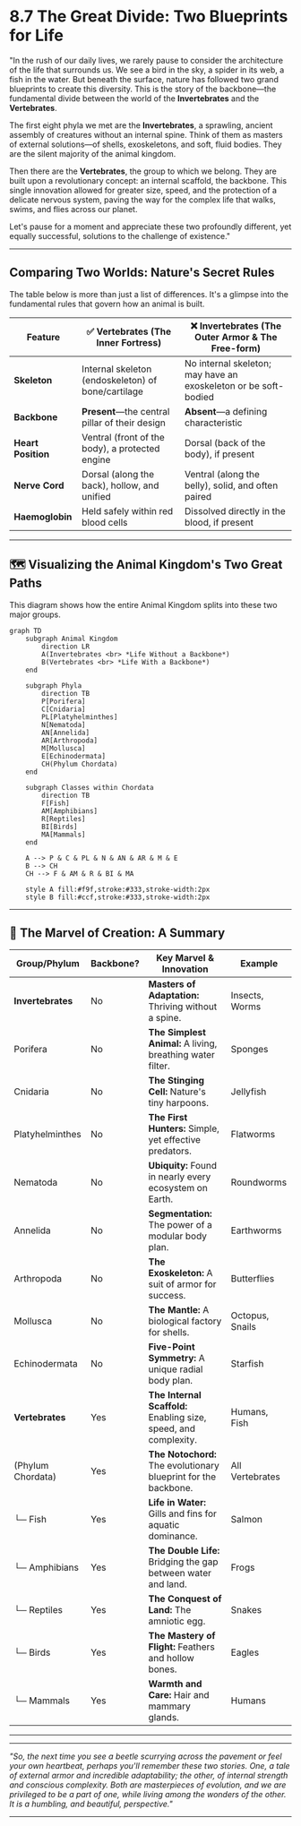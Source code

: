 # 8.7 The Great Divide: Two Blueprints for Life

"In the rush of our daily lives, we rarely pause to consider the architecture of the life that surrounds us. We see a bird in the sky, a spider in its web, a fish in the water. But beneath the surface, nature has followed two grand blueprints to create this diversity. This is the story of the backbone—the fundamental divide between the world of the **Invertebrates** and the **Vertebrates**.

The first eight phyla we met are the **Invertebrates**, a sprawling, ancient assembly of creatures without an internal spine. Think of them as masters of external solutions—of shells, exoskeletons, and soft, fluid bodies. They are the silent majority of the animal kingdom.

Then there are the **Vertebrates**, the group to which we belong. They are built upon a revolutionary concept: an internal scaffold, the backbone. This single innovation allowed for greater size, speed, and the protection of a delicate nervous system, paving the way for the complex life that walks, swims, and flies across our planet.

Let's pause for a moment and appreciate these two profoundly different, yet equally successful, solutions to the challenge of existence."

---

## Comparing Two Worlds: Nature's Secret Rules

The table below is more than just a list of differences. It's a glimpse into the fundamental rules that govern how an animal is built.

| Feature                | ✅ **Vertebrates** (The Inner Fortress)                 | ❌ **Invertebrates** (The Outer Armor & The Free-form) |
| ---------------------- | ----------------------------------------------------- | --------------------------------------------------------- |
| **Skeleton**           | Internal skeleton (endoskeleton) of bone/cartilage    | No internal skeleton; may have an exoskeleton or be soft-bodied |
| **Backbone**           | **Present**—the central pillar of their design        | **Absent**—a defining characteristic                      |
| **Heart Position**     | Ventral (front of the body), a protected engine       | Dorsal (back of the body), if present                     |
| **Nerve Cord**         | Dorsal (along the back), hollow, and unified          | Ventral (along the belly), solid, and often paired        |
| **Haemoglobin**        | Held safely within red blood cells                    | Dissolved directly in the blood, if present               |

---

## 🗺️ Visualizing the Animal Kingdom's Two Great Paths

This diagram shows how the entire Animal Kingdom splits into these two major groups.

```mermaid
graph TD
    subgraph Animal Kingdom
        direction LR
        A(Invertebrates <br> *Life Without a Backbone*)
        B(Vertebrates <br> *Life With a Backbone*)
    end

    subgraph Phyla
        direction TB
        P[Porifera]
        C[Cnidaria]
        PL[Platyhelminthes]
        N[Nematoda]
        AN[Annelida]
        AR[Arthropoda]
        M[Mollusca]
        E[Echinodermata]
        CH(Phylum Chordata)
    end

    subgraph Classes within Chordata
        direction TB
        F[Fish]
        AM[Amphibians]
        R[Reptiles]
        BI[Birds]
        MA[Mammals]
    end

    A --> P & C & PL & N & AN & AR & M & E
    B --> CH
    CH --> F & AM & R & BI & MA

    style A fill:#f9f,stroke:#333,stroke-width:2px
    style B fill:#ccf,stroke:#333,stroke-width:2px
```

---

## 🧩 The Marvel of Creation: A Summary

| Group/Phylum         | Backbone? | Key Marvel & Innovation                               | Example           |
|----------------------|-----------|-------------------------------------------------------|-------------------|
| **Invertebrates**    | No        | **Masters of Adaptation:** Thriving without a spine.    | Insects, Worms    |
| Porifera             | No        | **The Simplest Animal:** A living, breathing water filter. | Sponges           |
| Cnidaria             | No        | **The Stinging Cell:** Nature's tiny harpoons.        | Jellyfish         |
| Platyhelminthes      | No        | **The First Hunters:** Simple, yet effective predators. | Flatworms         |
| Nematoda             | No        | **Ubiquity:** Found in nearly every ecosystem on Earth.| Roundworms        |
| Annelida             | No        | **Segmentation:** The power of a modular body plan.   | Earthworms        |
| Arthropoda           | No        | **The Exoskeleton:** A suit of armor for success.     | Butterflies       |
| Mollusca             | No        | **The Mantle:** A biological factory for shells.      | Octopus, Snails   |
| Echinodermata        | No        | **Five-Point Symmetry:** A unique radial body plan.   | Starfish          |
| **Vertebrates**      | Yes       | **The Internal Scaffold:** Enabling size, speed, and complexity. | Humans, Fish      |
| (Phylum Chordata)    | Yes       | **The Notochord:** The evolutionary blueprint for the backbone. | All Vertebrates   |
| └─ Fish              | Yes       | **Life in Water:** Gills and fins for aquatic dominance. | Salmon            |
| └─ Amphibians        | Yes       | **The Double Life:** Bridging the gap between water and land. | Frogs             |
| └─ Reptiles          | Yes       | **The Conquest of Land:** The amniotic egg.           | Snakes            |
| └─ Birds             | Yes       | **The Mastery of Flight:** Feathers and hollow bones. | Eagles            |
| └─ Mammals           | Yes       | **Warmth and Care:** Hair and mammary glands.         | Humans            |

---

***


*"So, the next time you see a beetle scurrying across the pavement or feel your own heartbeat, perhaps you'll remember these two stories. One, a tale of external armor and incredible adaptability; the other, of internal strength and conscious complexity. Both are masterpieces of evolution, and we are privileged to be a part of one, while living among the wonders of the other. It is a humbling, and beautiful, perspective."*

---
